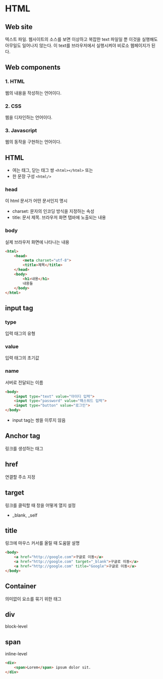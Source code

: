 # HTML

## Web site
텍스트 파일. 웹사이트의 소스를 보면 이상하고 복잡한 text 파일일 뿐 이것을 실행해도 아무일도 일어나지 않는다. 이 text를 브라우저에서 실행시켜야 비로소 웹페이지가 된다. 

## Web components
### 1. HTML
웹의 내용을 작성하는 언어이다.
### 2. CSS
웹을 디자인하는 언어이다.
### 3. Javascript
웹의 동작을 구현하는 언어이다.

## HTML 
- 여는 태그, 닫는 태그 쌍 `<html></html>` 또는
- 한 문장 구성 `<html/>`

### head
이 html 문서가 어떤 문서인지 명시 
- charset: 문자의 인코딩 방식을 지정하는 속성
- title: 문서 제목. 브라우저 화면 탭바에 노출되는 내용
### body
실제 브라우저 화면에 나타나는 내용

```html
<html>
    <head>
        <meta charset="utf-8">
        <title>제목</title>
    </head>
    <body>
        <h1>내용</h1>
        내용들
    </body>
</html>
```
## input tag
### type
입력 태그의 유형
### value
입력 태그의 초기값
### name
서버로 전달되는 이름
```html
<body> 
    <input type="text" value="아이디 입력">
    <input type="password" value="패스워드 입력">
    <input type="button" value="로그인">
</body>
```
* input tag는 쌍을 이루지 않음

## Anchor tag
링크를 생성하는 태그
## href
연결할 주소 지정
## target
링크를 클릭할 때 창을 어떻게 열지 설정
- _blank, _self
## title
링크에 마우스 커서를 올릴 때 도움말 설명
```html
<body>
    <a href="http://google.com">구글로 이동</a>
    <a href="http://google.com" target="_blank">구글로 이동</a>
    <a href="http://google.com" title="Google">구글로 이동</a>
</body>
```

## Container
의미없이 요소를 묶기 위한 태그

## div
block-level
## span
inline-level
```html
<div>
    <span>Lorem</span> ipsum dolor sit.
</div>
